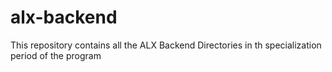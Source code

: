 # alx-backend
This repository contains all the ALX Backend Directories in th specialization period of the program
